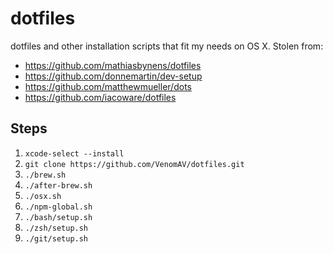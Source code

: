 # dotfiles
dotfiles and other installation scripts that fit my needs on OS X. Stolen from:

- https://github.com/mathiasbynens/dotfiles
- https://github.com/donnemartin/dev-setup
- https://github.com/matthewmueller/dots
- https://github.com/iacoware/dotfiles

## Steps

1. `xcode-select --install`
1. `git clone https://github.com/VenomAV/dotfiles.git`
1. `./brew.sh`
1. `./after-brew.sh`
1. `./osx.sh`
1. `./npm-global.sh`
1. `./bash/setup.sh`
1. `./zsh/setup.sh`
1. `./git/setup.sh`